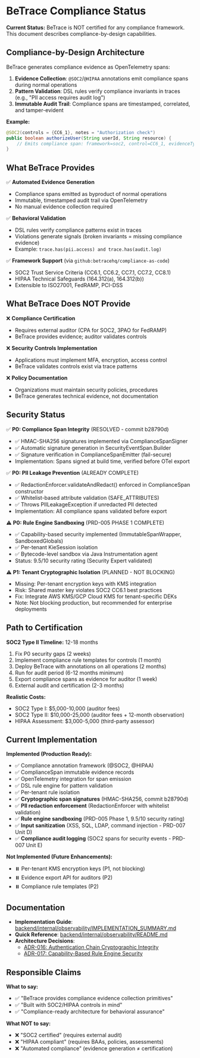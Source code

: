 # BeTrace Compliance Status

**Current Status:** BeTrace is NOT certified for any compliance framework. This document describes compliance-by-design capabilities.

## Compliance-by-Design Architecture

BeTrace generates compliance evidence as OpenTelemetry spans:

1. **Evidence Collection**: `@SOC2`/`@HIPAA` annotations emit compliance spans during normal operations
2. **Pattern Validation**: DSL rules verify compliance invariants in traces (e.g., "PII access requires audit log")
3. **Immutable Audit Trail**: Compliance spans are timestamped, correlated, and tamper-evident

**Example:**
```java
@SOC2(controls = {CC6_1}, notes = "Authorization check")
public boolean authorizeUser(String userId, String resource) {
    // Emits compliance span: framework=soc2, control=CC6_1, evidenceType=audit_trail
}
```

## What BeTrace Provides

✅ **Automated Evidence Generation**
- Compliance spans emitted as byproduct of normal operations
- Immutable, timestamped audit trail via OpenTelemetry
- No manual evidence collection required

✅ **Behavioral Validation**
- DSL rules verify compliance patterns exist in traces
- Violations generate signals (broken invariants = missing compliance evidence)
- Example: `trace.has(pii.access) and trace.has(audit.log)`

✅ **Framework Support** (via `github:betracehq/compliance-as-code`)
- SOC2 Trust Service Criteria (CC6.1, CC6.2, CC7.1, CC7.2, CC8.1)
- HIPAA Technical Safeguards (164.312(a), 164.312(b))
- Extensible to ISO27001, FedRAMP, PCI-DSS

## What BeTrace Does NOT Provide

❌ **Compliance Certification**
- Requires external auditor (CPA for SOC2, 3PAO for FedRAMP)
- BeTrace provides evidence; auditor validates controls

❌ **Security Controls Implementation**
- Applications must implement MFA, encryption, access control
- BeTrace validates controls exist via trace patterns

❌ **Policy Documentation**
- Organizations must maintain security policies, procedures
- BeTrace generates technical evidence, not documentation

## Security Status

✅ **P0: Compliance Span Integrity** (RESOLVED - commit b28790d)
- ✅ HMAC-SHA256 signatures implemented via ComplianceSpanSigner
- ✅ Automatic signature generation in SecurityEventSpan.Builder
- ✅ Signature verification in ComplianceSpanEmitter (fail-secure)
- Implementation: Spans signed at build time, verified before OTel export

✅ **P0: PII Leakage Prevention** (ALREADY COMPLETE)
- ✅ RedactionEnforcer.validateAndRedact() enforced in ComplianceSpan constructor
- ✅ Whitelist-based attribute validation (SAFE_ATTRIBUTES)
- ✅ Throws PIILeakageException if unredacted PII detected
- Implementation: All compliance spans validated before export

⚠️ **P0: Rule Engine Sandboxing** (PRD-005 PHASE 1 COMPLETE)
- ✅ Capability-based security implemented (ImmutableSpanWrapper, SandboxedGlobals)
- ✅ Per-tenant KieSession isolation
- ✅ Bytecode-level sandbox via Java Instrumentation agent
- Status: 9.5/10 security rating (Security Expert validated)

⚠️ **P1: Tenant Cryptographic Isolation** (PLANNED - NOT BLOCKING)
- Missing: Per-tenant encryption keys with KMS integration
- Risk: Shared master key violates SOC2 CC6.1 best practices
- Fix: Integrate AWS KMS/GCP Cloud KMS for tenant-specific DEKs
- Note: Not blocking production, but recommended for enterprise deployments

## Path to Certification

**SOC2 Type II Timeline:** 12-18 months
1. Fix P0 security gaps (2 weeks)
2. Implement compliance rule templates for controls (1 month)
3. Deploy BeTrace with annotations on all operations (2 months)
4. Run for audit period (6-12 months minimum)
5. Export compliance spans as evidence for auditor (1 week)
6. External audit and certification (2-3 months)

**Realistic Costs:**
- SOC2 Type I: $5,000-10,000 (auditor fees)
- SOC2 Type II: $10,000-25,000 (auditor fees + 12-month observation)
- HIPAA Assessment: $3,000-5,000 (third-party assessor)

## Current Implementation

**Implemented (Production Ready):**
- ✅ Compliance annotation framework (@SOC2, @HIPAA)
- ✅ ComplianceSpan immutable evidence records
- ✅ OpenTelemetry integration for span emission
- ✅ DSL rule engine for pattern validation
- ✅ Per-tenant rule isolation
- ✅ **Cryptographic span signatures** (HMAC-SHA256, commit b28790d)
- ✅ **PII redaction enforcement** (RedactionEnforcer with whitelist validation)
- ✅ **Rule engine sandboxing** (PRD-005 Phase 1, 9.5/10 security rating)
- ✅ **Input sanitization** (XSS, SQL, LDAP, command injection - PRD-007 Unit D)
- ✅ **Compliance audit logging** (SOC2 spans for security events - PRD-007 Unit E)

**Not Implemented (Future Enhancements):**
- ⏸️ Per-tenant KMS encryption keys (P1, not blocking)
- ⏸️ Evidence export API for auditors (P2)
- ⏸️ Compliance rule templates (P2)

## Documentation

- **Implementation Guide**: [backend/internal/observability/IMPLEMENTATION_SUMMARY.md](../backend/internal/observability/IMPLEMENTATION_SUMMARY.md)
- **Quick Reference**: [backend/internal/observability/README.md](../backend/internal/observability/README.md)
- **Architecture Decisions**:
  - [ADR-016: Authentication Chain Cryptographic Integrity](adrs/016-authentication-chain-cryptographic-integrity.md)
  - [ADR-017: Capability-Based Rule Engine Security](adrs/017-capability-based-rule-engine-security.md)

## Responsible Claims

**What to say:**
- ✅ "BeTrace provides compliance evidence collection primitives"
- ✅ "Built with SOC2/HIPAA controls in mind"
- ✅ "Compliance-ready architecture for behavioral assurance"

**What NOT to say:**
- ❌ "SOC2 certified" (requires external audit)
- ❌ "HIPAA compliant" (requires BAAs, policies, assessments)
- ❌ "Automated compliance" (evidence generation ≠ certification)
